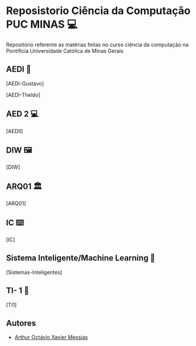 
# Reposistorio Ciência da Computação PUC MINAS 💻


Repositório referente as matérias feitas no curso ciência da computação na Pontifícia Universidade Católica de Minas Gerais

## AEDI 💾
[AEDI-Gustavo]

[AEDI-Theldo]
## AED 2 💻
[AEDII]
## DIW 🖼️
[DIW]
## ARQ01 🏛️
[ARQ01]
## IC ⌨️
[IC]
## Sistema Inteligente/Machine Learning 🤖
[Sistemas-Inteligentes]
## TI- 1 🎨
[TI1]




## Autores

- [Arthur Octávio Xavier Messias](https://www.github.com/kimadzn)

